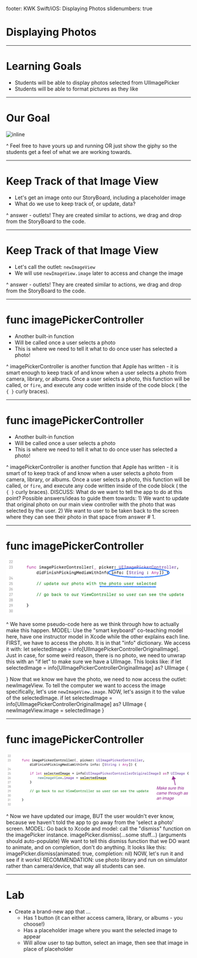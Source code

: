 footer: KWK Swift/iOS: Displaying Photos
slidenumbers: true

# Displaying Photos

---

<!--

explain what that info dictionary is doing.

explain how this function is being called.

there are two things we want to do once this is called - tell the image to show up where we want it, then dismiss this VIEW so the imagePicker goes away!

finish code - picture should be distorted, change to aspect fit.

 -->

# Learning Goals

* Students will be able to display photos selected from UIImagePicker
* Students will be able to format pictures as they like

---

# Our Goal

![inline](slide_images/display_photo_demo.gif)

^ Feel free to have yours up and running OR just show the giphy so the students get a feel of what we are working towards.

---

#  Keep Track of that Image View

* Let's get an image onto our StoryBoard, including a placeholder image
* What do we use to keep track of, or update, data?

^ answer - outlets! They are created similar to actions, we drag and drop from the StoryBoard to the code.  

---

#  Keep Track of that Image View

* Let's call the outlet: `newImageView`
* We will use `newImageView.image` later to access and change the image

^ answer - outlets! They are created similar to actions, we drag and drop from the StoryBoard to the code.  

---

#  func imagePickerController

* Another built-in function
* Will be called once a user selects a photo
* This is where we need to tell it what to do once user has selected a photo!

^ imagePickerController is another function that Apple has written - it is smart enough to keep track of and know when a user selects a photo from camera, library, or albums. Once a user selects a photo, this function will be called, or `fire`, and execute any code written inside of the code block ( the `{ }` curly braces).

---

#  func imagePickerController

* Another built-in function
* Will be called once a user selects a photo
* This is where we need to tell it what to do once user has selected a photo!

^ imagePickerController is another function that Apple has written - it is smart of to keep track of and know when a user selects a photo from camera, library, or albums. Once a user selects a photo, this function will be called, or `fire`, and execute any code written inside of the code block ( the `{ }` curly braces).
DISCUSS: What do we want to tell the app to do at this point?
Possible answers/ideas to guide them towards: 1) We want to update that original photo on our main view controller with the photo that was selected by the user. 2) We want to user to be taken back to the screen where they can see their photo in that space from answer # 1.

---

#  func imagePickerController

![inline](slide_images/image_picker_controller.png)

^ We have some pseudo-code here as we think through how to actually make this happen.
MODEL: Use the "smart keyboard" co-teaching model here, have one instructor model in Xcode while the other explains each line.
FIRST, we have to access the photo. It is in that "info" dictionary. We access it with:
let selectedImage = info[UIImagePickerControllerOriginalImage]. Just in case, for some weird reason, there is no photo, we need to unwrap this with an "if let" to make sure we have a UIImage. This looks like:
if let selectedImage = info[UIImagePickerControllerOriginalImage] as? UIImage {

}
Now that we know we have the photo, we need to now access the outlet: newImageView. To tell the computer we want to access the image specifically, let's use `newImageView.image`. NOW, let's assign it to the value of the selectedImage.
if let selectedImage = info[UIImagePickerControllerOriginalImage] as? UIImage {
  newImageView.image = selectedImage
}

---

#  func imagePickerController

![inline](slide_images/new_image_update.png)

^ Now we have updated our image, BUT the user wouldn't ever know, because we haven't told the app to go away from the 'select a photo' screen.
MODEL: Go back to Xcode and model:
call the "dismiss" function on the imagePicker instance.
imagePicker.dismiss(...some stuff...) (arguments should auto-populate)
We want to tell this dismiss function that we DO want to animate, and on completion, don't do anything. It looks like this:
imagePicker.dismiss(animated: true, completion: nil)
NOW, let's run it and see if it works!
RECOMMENDATION: use photo library and run on simulator rather than camera/device, that way all students can see.

---

# Lab

* Create a brand-new app that ...
  - Has 1 button (it can either access camera, library, or albums - you choose!)
  - Has a placeholder image where you want the selected image to appear
  - Will allow user to tap button, select an image, then see that image in place of placeholder
